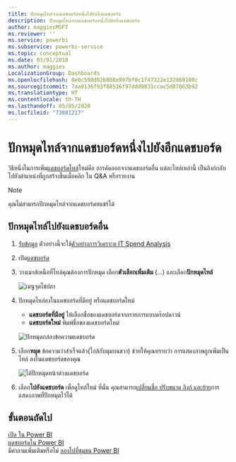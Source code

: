 ```yaml
---
title: ปักหมุดไทล์จากแดชบอร์ดหนึ่งไปยังอีกแดชบอร์ด
description: ปักหมุดไทล์จากแดชบอร์ดหนึ่งไปยังอีกแดชบอร์ด
author: maggiesMSFT
ms.reviewer: ''
ms.service: powerbi
ms.subservice: powerbi-service
ms.topic: conceptual
ms.date: 03/01/2018
ms.author: maggies
LocalizationGroup: Dashboards
ms.openlocfilehash: 8e0c598d02b808e997bf0c1f47322e132860100c
ms.sourcegitcommit: 7aa0136f93f88516f97ddd8031ccac5d07863b92
ms.translationtype: HT
ms.contentlocale: th-TH
ms.lasthandoff: 05/05/2020
ms.locfileid: "73881217"
---
```

# <a name="pin-a-tile-from-one-dashboard-to-another-dashboard"></a>ปักหมุดไทล์จากแดชบอร์ดหนึ่งไปยังอีกแดชบอร์ด
วิธีหนึ่งในการเพิ่ม[แดชบอร์ดไทล์](consumer/end-user-tiles.md)ใหม่คือ การคัดลอกจากแดชบอร์ดอื่น แต่ละไทล์เหล่านี้ เป็นลิงก์กลับไปยังตำแหน่งที่ถูกสร้างขึ้นเมื่อคลิก ใน Q&A หรือรายงาน 

> [!NOTE]
> คุณไม่สามารถปักหมุดไทล์จากแดชบอร์ดทแชร์ได้

## <a name="pin-a-tile-to-another-dashboard"></a>ปักหมุดไทล์ไปยังแดชบอร์ดอื่น
1. [รับข้อมูล](service-get-data.md) ตัวอย่างนี้จะใช้[ตัวอย่างการวิเคราะห IT Spend Analysis ](sample-it-spend.md)
2. เปิด[แดชบอร์ด](consumer/end-user-dashboards.md)
3. วางเมาส์เหนือที่ไทล์คุณต้องการปักหมุด เลือก**ตัวเลือกเพิ่มเติม** (...) และเลือก**ปักหมุดไทล์**  
   
   ![เมนูจุดไข่ปลา](media/service-pin-tile-to-another-dashboard/power-bi-pin-another-dash.png)
4. ปักหมุดไทล์ลงในแดชบอร์ดที่มีอยู่ หรือแดชบอร์ดใหม่ 
   
   * **แดชบอร์ดที่มีอยู่** ให้เลือกชื่อของแดชบอร์ดจากรายการแบบดร๊อปดาวน์
   * **แดชบอร์ดใหม่** พิมพ์ชื่อของแดชบอร์ดใหม่
   
   ![ปักหมุดกล่องข้อความแดชบอร์ด](media/service-pin-tile-to-another-dashboard/pbi_pintoanotherdash.png)
5. เลือก**หมุด**
   ข้อความว่าสำเร็จแล้ว(ใกล้กับมุมบนขวา) ช่วยให้คุณทราบว่า การแสดงภาพถูกเพิ่มเป็นไทล์ ลงในแดชบอร์ดของคุณ
   
   ![ได้ปักหมุดหน้าต่างแดชบอร์ด](media/service-pin-tile-to-another-dashboard/power-bi-pin-success.png)
6. เลือก**ไปยังแดชบอร์ด** เพื่อดูไทล์ใหม่ ที่นั่น คุณสามารถ[เปลี่ยนชื่อ ปรับขนาด ลิงก์ และย้าย](service-dashboard-edit-tile.md)การแสดงภาพที่ปักหมุดไว้ได้

## <a name="next-steps"></a>ขั้นตอนถัดไป
[เปิด ใน Power BI](consumer/end-user-tiles.md)  
[แดชบอร์ดใน Power BI](consumer/end-user-dashboards.md)  
มีคำถามเพิ่มเติมหรือไม่ [ลองไปที่ชุมชน Power BI](https://community.powerbi.com/)


